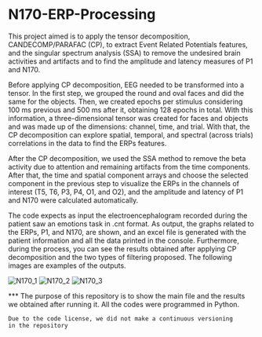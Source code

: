 # N170-ERP-Processing

This project aimed is to apply the tensor decomposition, CANDECOMP/PARAFAC (CP), to extract Event Related Potentials features, and the singular spectrum analysis (SSA) to remove the undesired brain activities and artifacts and to find the amplitude and latency measures of P1 and N170.

Before applying CP decomposition, EEG needed to be transformed into a tensor. In the first step, we grouped the round and oval faces and did the same for the objects. Then, we created epochs per stimulus considering 100 ms previous and 500 ms after it, obtaining 128 epochs in total. With this information, a three-dimensional tensor was created for faces and objects and was made up of the dimensions: channel, time, and trial. With that, the CP decomposition can explore spatial, temporal, and spectral (across trials) correlations in the data to find the ERPs features.

After the CP decomposition, we used the SSA method to remove the beta activity due to attention and remaining artifacts from the time components. After that, the time and spatial component arrays and choose the selected component in the previous step to visualize the ERPs in the channels of interest (T5, T6, P3, P4, O1, and O2), and the amplitude and latency of P1 and N170 were calculated automatically.

The code expects as input the electroencephalogram recorded during the patient saw an emotions task in .cnt format. As output, the graphs related to the ERPs, P1, and N170, are shown, and an excel file is generated with the patient information and all the data printed in the console. Furthermore, during the process, you can see the results obtained after applying CP decomposition and the two types of filtering proposed. The following images are examples of the outputs.



![N170_1](https://user-images.githubusercontent.com/60671532/169672925-d9e9730e-b76d-45b7-8ddb-e5df4cf7eb40.png)
![N170_2](https://user-images.githubusercontent.com/60671532/169672926-aceb3e07-2121-46c1-baae-e78b10956b2b.png)
![N170_3](https://user-images.githubusercontent.com/60671532/169672927-b78cfc7f-3c80-4d1c-88b9-6561ca348528.png)


*** The purpose of this repository is to show the main file and the results we obtained after running it. 
    All the codes were programmed in Python.
    
    Due to the code license, we did not make a continuous versioning 
    in the repository
